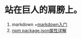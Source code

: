 # 站在巨人的肩膀上。
 1. markdown
   +[markdown入门](http://xianbai.me/learn-md/article/about/helloworld.html)
 2. [npm package.json属性详解](https://www.cnblogs.com/tzyy/p/5193811.html#_h1_13)
